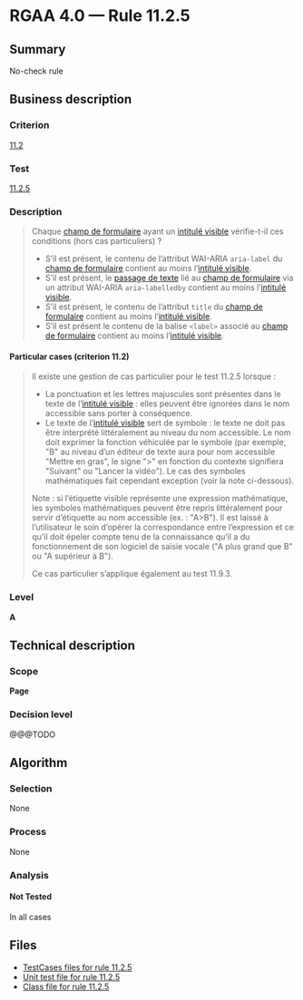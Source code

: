 # RGAA 4.0 — Rule 11.2.5

## Summary

No-check rule

## Business description

### Criterion

[11.2](https://www.numerique.gouv.fr/publications/rgaa-accessibilite/methode/criteres/#crit-11-2)

### Test

[11.2.5](https://www.numerique.gouv.fr/publications/rgaa-accessibilite/methode/criteres/#test-11-2-5)

### Description

> Chaque [champ de formulaire](https://www.numerique.gouv.fr/publications/rgaa-accessibilite/methode/glossaire/#champ-de-saisie-de-formulaire) ayant un [intitulé visible](https://www.numerique.gouv.fr/publications/rgaa-accessibilite/methode/glossaire/#intitule-visible) vérifie-t-il ces conditions (hors cas particuliers) ?
> 
> * S’il est présent, le contenu de l’attribut WAI-ARIA `aria-label` du [champ de formulaire](https://www.numerique.gouv.fr/publications/rgaa-accessibilite/methode/glossaire/#champ-de-saisie-de-formulaire) contient au moins l’[intitulé visible](https://www.numerique.gouv.fr/publications/rgaa-accessibilite/methode/glossaire/#intitule-visible).
> * S’il est présent, le [passage de texte](https://www.numerique.gouv.fr/publications/rgaa-accessibilite/methode/glossaire/#passage-de-texte-lie-par-aria-labelledby-ou-aria-describedby) lié au [champ de formulaire](https://www.numerique.gouv.fr/publications/rgaa-accessibilite/methode/glossaire/#champ-de-saisie-de-formulaire) via un attribut WAI-ARIA `aria-labelledby` contient au moins l’[intitulé visible](https://www.numerique.gouv.fr/publications/rgaa-accessibilite/methode/glossaire/#intitule-visible).
> * S’il est présent, le contenu de l’attribut `title` du [champ de formulaire](https://www.numerique.gouv.fr/publications/rgaa-accessibilite/methode/glossaire/#champ-de-saisie-de-formulaire) contient au moins l’[intitulé visible](https://www.numerique.gouv.fr/publications/rgaa-accessibilite/methode/glossaire/#intitule-visible).
> * S’il est présent le contenu de la balise `<label>` associé au [champ de formulaire](https://www.numerique.gouv.fr/publications/rgaa-accessibilite/methode/glossaire/#champ-de-saisie-de-formulaire) contient au moins l’[intitulé visible](https://www.numerique.gouv.fr/publications/rgaa-accessibilite/methode/glossaire/#intitule-visible).

#### Particular cases (criterion 11.2)

> Il existe une gestion de cas particulier pour le test 11.2.5 lorsque :
> 
> * La ponctuation et les lettres majuscules sont présentes dans le texte de l’[intitulé visible](https://www.numerique.gouv.fr/publications/rgaa-accessibilite/methode/glossaire/#intitule-visible) : elles peuvent être ignorées dans le nom accessible sans porter à conséquence.
> * Le texte de l’[intitulé visible](https://www.numerique.gouv.fr/publications/rgaa-accessibilite/methode/glossaire/#intitule-visible) sert de symbole : le texte ne doit pas être interprété littéralement au niveau du nom accessible. Le nom doit exprimer la fonction véhiculée par le symbole (par exemple, "B" au niveau d’un éditeur de texte aura pour nom accessible "Mettre en gras", le signe ">" en fonction du contexte signifiera "Suivant" ou "Lancer la vidéo"). Le cas des symboles mathématiques fait cependant exception (voir la note ci-dessous).
> 
> Note : si l’étiquette visible représente une expression mathématique, les symboles mathématiques peuvent être repris littéralement pour servir d’étiquette au nom accessible (ex. : "A>B"). Il est laissé à l’utilisateur le soin d’opérer la correspondance entre l’expression et ce qu’il doit épeler compte tenu de la connaissance qu’il a du fonctionnement de son logiciel de saisie vocale ("A plus grand que B" ou "A supérieur à B").
> 
> Ce cas particulier s’applique également au test 11.9.3.

### Level

**A**


## Technical description

### Scope

**Page**

### Decision level

@@@TODO


## Algorithm

### Selection

None

### Process

None

### Analysis

#### Not Tested

In all cases


## Files

- [TestCases files for rule 11.2.5](https://gitlab.com/asqatasun/Asqatasun/-/tree/master/rules/rules-rgaa4.0/src/test/resources/testcases/rgaa40/Rgaa40Rule110205/)
- [Unit test file for rule 11.2.5](https://gitlab.com/asqatasun/Asqatasun/-/blob/master/rules/rules-rgaa4.0/src/test/java/org/asqatasun/rules/rgaa40/Rgaa40Rule110205Test.java)
- [Class file for rule 11.2.5](https://gitlab.com/asqatasun/Asqatasun/-/blob/master/rules/rules-rgaa4.0/src/main/java/org/asqatasun/rules/rgaa40/Rgaa40Rule110205.java)



